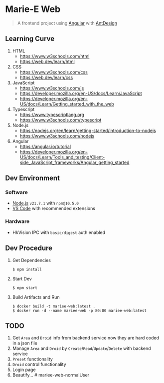# Marie-E Web

> A frontend project using [Angular](https://angular.io) with [AntDesign](https://ng.ant.design)

## Learning Curve

1. HTML
    * https://www.w3schools.com/html
    * https://web.dev/learn/html
1. CSS
    * https://www.w3schools.com/css
    * https://web.dev/learn/css
1. JavaScript
    * https://www.w3schools.com/js
    * https://developer.mozilla.org/en-US/docs/Learn/JavaScript
    * https://developer.mozilla.org/en-US/docs/Learn/Getting_started_with_the_web
1. Typescript
    * https://www.typescriptlang.org
    * https://www.w3schools.com/typescript
1. Node.js
    * https://nodejs.org/en/learn/getting-started/introduction-to-nodejs
    * https://www.w3schools.com/nodejs
1. Angular
    * https://angular.io/tutorial
    * https://developer.mozilla.org/en-US/docs/Learn/Tools_and_testing/Client-side_JavaScript_frameworks/Angular_getting_started

## Dev Environment

### Software
* [Node.js](https://nodejs.org) `v21.7.1` with `npm@10.5.0`
* [VS Code](https://code.visualstudio.com) with recommended extensions

### Hardware
* HkVision IPC with `basic/digest` auth enabled

## Dev Procedure

1. Get Dependencies
    ```
    $ npm install
    ```
1. Start Dev
    ```
    $ npm start
    ```
1. Build Artifacts and Run
    ```
    $ docker build -t mariee-web:latest .
    $ docker run -d --name mariee-web -p 80:80 mariee-web:latest
    ```

## TODO
1. Get `Area` and `Droid` info from backend service now they are hard coded in a json file
1. Manage `Area` and `Droid` by `Create`/`Read`/`Update`/`Delete` with backend service
1. `Preset` functionality
1. `Droid` control functionality
1. Login page
1. Beautify...
#   m a r i e e - w e b - n o r m a l U s e r  
 